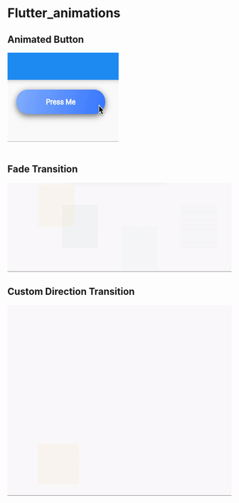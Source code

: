 # Flutter_animations


## Animated Button
<img src="assets/animated_button.gif" height="200" width="250">

</br>
</br>

## Fade Transition
<img src="assets/fade_transition.gif" height="200" width="600">


## Custom Direction Transition
<img src="assets/custom_transition.gif" >
